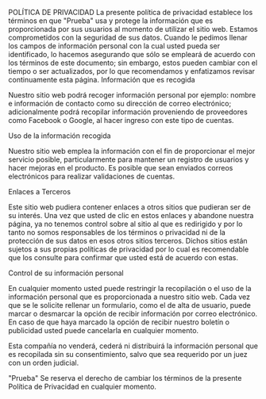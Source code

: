 POLÍTICA DE PRIVACIDAD
La presente política de privacidad establece los términos en que "Prueba" usa y protege la información que es proporcionada por sus usuarios al momento de utilizar el sitio web. Estamos comprometidos con la seguridad de sus datos. Cuando le pedimos llenar los campos de información personal con la cual usted pueda ser identificado, lo hacemos asegurando que sólo se empleará de acuerdo con los términos de este documento; sin embargo, estos pueden cambiar con el tiempo o ser actualizados, por lo que recomendamos y enfatizamos revisar continuamente esta página. Información que es recogida

Nuestro sitio web podrá recoger información personal por ejemplo: nombre e información de contacto como su dirección de correo electrónico; adicionalmente podrá recopilar información proveniendo de proveedores como Facebook o Google, al hacer ingreso con este tipo de cuentas.

Uso de la información recogida

Nuestro sitio web emplea la información con el fin de proporcionar el mejor servicio posible, particularmente para mantener un registro de usuarios y hacer mejoras en el producto. Es posible que sean enviados correos electrónicos para realizar validaciones de cuentas.

Enlaces a Terceros

Este sitio web pudiera contener enlaces a otros sitios que pudieran ser de su interés. Una vez que usted de clic en estos enlaces y abandone nuestra página, ya no tenemos control sobre al sitio al que es redirigido y por lo tanto no somos responsables de los términos o privacidad ni de la protección de sus datos en esos otros sitios terceros. Dichos sitios están sujetos a sus propias políticas de privacidad por lo cual es recomendable que los consulte para confirmar que usted está de acuerdo con estas.

Control de su información personal

En cualquier momento usted puede restringir la recopilación o el uso de la información personal que es proporcionada a nuestro sitio web. Cada vez que se le solicite rellenar un formulario, como el de alta de usuario, puede marcar o desmarcar la opción de recibir información por correo electrónico. En caso de que haya marcado la opción de recibir nuestro boletín o publicidad usted puede cancelarla en cualquier momento.

Esta compañía no venderá, cederá ni distribuirá la información personal que es recopilada sin su consentimiento, salvo que sea requerido por un juez con un orden judicial.

"Prueba" Se reserva el derecho de cambiar los términos de la presente Política de Privacidad en cualquier momento.